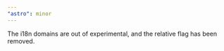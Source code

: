 ```yaml
---
"astro": minor
---
```


The i18n domains are out of experimental, and the relative flag has been removed.
